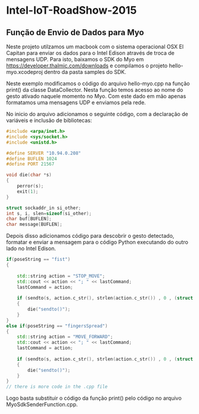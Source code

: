 # Intel-IoT-RoadShow-2015

## Função de Envio de Dados para Myo

Neste projeto utilzamos um macbook com o sistema operacional OSX El Capitan para enviar os dados para o Intel Edison através de troca de mensagens UDP.
Para isto, baixamos o SDK do Myo em https://developer.thalmic.com/downloads e compilamos o projeto hello-myo.xcodeproj dentro da pasta samples do SDK.

Neste exemplo modificamos o código do arquivo hello-myo.cpp na função print() da classe DataCollector. Nesta função temos acesso ao nome do gesto ativado 
naquele momento no Myo. Com este dado em mão apenas formatamos uma mensagens UDP e enviamos pela rede.

No inicio do arquivo adicionamos o seguinte código, com a declaração de variáveis e inclusão de bibliotecas:

```c++
#include <arpa/inet.h>
#include <sys/socket.h>
#include <unistd.h>

#define SERVER "10.94.0.208"
#define BUFLEN 1024
#define PORT 21567

void die(char *s)
{
    perror(s);
    exit(1);
}

struct sockaddr_in si_other;
int s, i, slen=sizeof(si_other);
char buf[BUFLEN];
char message[BUFLEN];
```

Depois disso adicionamos código para descobrir o gesto detectado, formatar e enviar a mensagem para o código Python executando do outro lado no Intel Edison.

```c++
if(poseString == "fist")
{
        
    std::string action = "STOP_MOVE";
    std::cout << action << "; " << lastCommand;
    lastCommand = action;
        
    if (sendto(s, action.c_str(), strlen(action.c_str()) , 0 , (struct sockaddr *) &si_other, slen)==-1)
    {
        die("sendto()");
    }
}
else if(poseString == "fingersSpread")
{
    std::string action = "MOVE_FORWARD";
    std::cout << action << "; " << lastCommand;
    lastCommand = action;
        
    if (sendto(s, action.c_str(), strlen(action.c_str()) , 0 , (struct sockaddr *) &si_other, slen)==-1)
    {
        die("sendto()");
    }
}
// there is more code in the .cpp file
```

Logo basta substituir o código da função print() pelo código no arquivo MyoSdkSenderFunction.cpp.